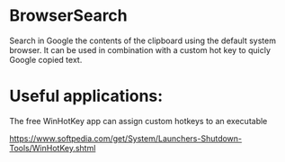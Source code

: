 # BrowserSearch

Search in Google the contents of the clipboard using the default system browser.
It can be used in combination with a custom hot key to quicly Google copied text.

# Useful applications:

The free WinHotKey app can assign custom hotkeys to an executable

https://www.softpedia.com/get/System/Launchers-Shutdown-Tools/WinHotKey.shtml